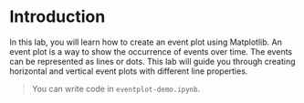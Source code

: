 # Introduction

In this lab, you will learn how to create an event plot using Matplotlib. An event plot is a way to show the occurrence of events over time. The events can be represented as lines or dots. This lab will guide you through creating horizontal and vertical event plots with different line properties.

> You can write code in `eventplot-demo.ipynb`.
